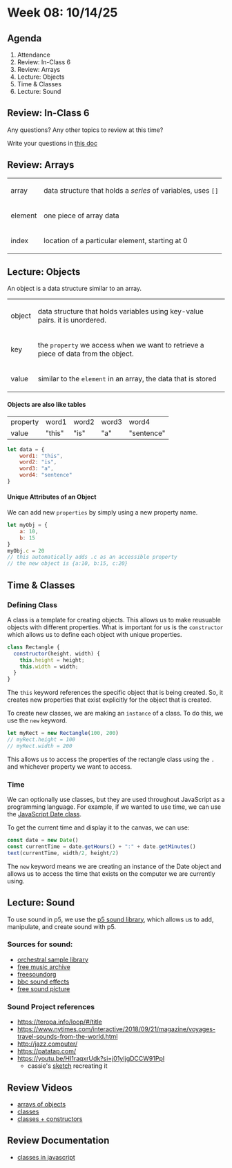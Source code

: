 # Week 08: 10/14/25

## Agenda

1. Attendance 
2. Review: In-Class 6
3. Review: Arrays
4. Lecture: Objects
5. Time & Classes
6. Lecture: Sound

## Review: In-Class 6

Any questions?
Any other topics to review at this time?

Write your questions in [this doc](https://cryptpad.fr/pad/#/2/pad/edit/k5-knCHsjrT-ctJe63mYU+4+/)

## Review: Arrays

<table>
<tbody>
<tr><td>array</td><td>

data structure that holds a *series* of variables, uses `[]`

</td></tr>
<tr><td>element</td><td>

one piece of array data

</td></tr>
<tr><td>index</td><td>

location of a particular element, starting at 0

</td></tr>
</tbody>
</table>

## Lecture: Objects

An object is a data structure similar to an array.

<table>
<tbody>
<tr><td>object</td><td>

data structure that holds variables using key-value pairs. it is unordered.

</td></tr>
<tr><td>key</td><td>

the `property` we access when we want to retrieve a piece of data from the object.

</td></tr>
<tr><td>value</td><td>

similar to the `element` in an array, the data that is stored

</td></tr>
</tbody>
</table>

#### Objects are also like tables

<table>
<tbody>
<tr><td>property</td><td>word1</td><td>word2</td><td>word3</td><td>word4</td></tr>
<tr><td>value</td><td>"this"</td><td>"is"</td><td>"a"</td><td>"sentence"</td></tr>
</tbody>
</table>

```js
let data = {
    word1: "this",
    word2: "is", 
    word3: "a",
    word4: "sentence"
}
```

#### Unique Attributes of an Object

We can add new `properties` by simply using a new property name. 

```js
let myObj = {
    a: 10,
    b: 15
}
myObj.c = 20
// this automatically adds .c as an accessible property
// the new object is {a:10, b:15, c:20}
```

## Time & Classes

### Defining Class

A class is a template for creating objects. This allows us to make reusuable objects with different properties. What is important for us is the `constructor` which allows us to define each object with unique properties.

```js
class Rectangle {
  constructor(height, width) {
    this.height = height;
    this.width = width;
  }
}
```
The `this` keyword references the specific object that is being created. So, it creates new properties that exist explicitly for the object that is created.

To create new classes, we are making an `instance` of a class. To do this, we use the `new` keyword. 

```js
let myRect = new Rectangle(100, 200)
// myRect.height = 100
// myRect.width = 200
```
This allows us to access the properties of the rectangle class using the `.` and whichever property we want to access. 

### Time

We can optionally use classes, but they are used throughout JavaScript as a programming language. For example, if we wanted to use time, we can use the [JavaScript Date class](https://developer.mozilla.org/en-US/docs/Web/JavaScript/Reference/Global_Objects/Date).

To get the current time and display it to the canvas, we can use:
```js
const date = new Date()
const currentTime = date.getHours() + ":" + date.getMinutes()
text(currentTime, width/2, height/2)
```
The `new` keyword means we are creating an instance of the Date object and allows us to access the time that exists on the computer we are currently using. 

## Lecture: Sound

To use sound in p5, we use the [p5 sound library](https://p5js.org/reference/p5.sound/), which allows us to add, manipulate, and create sound with p5. 

### Sources for sound:
* [orchestral sample library](http://virtualplaying.com/virtual-playing-orchestra/)
* [free music archive](https://freemusicarchive.org/)
* [freesoundorg](https://freesound.org/)
* [bbc sound effects](http://bbcsfx.acropolis.org.uk/)
* [free sound picture](https://www.soundofpicture.com/)

### Sound Project references
* https://teropa.info/loop/#/title
* https://www.nytimes.com/interactive/2018/09/21/magazine/voyages-travel-sounds-from-the-world.html
* http://jazz.computer/
* https://patatap.com/
* https://youtu.be/HI1raqxrUdk?si=j01yIjgDCCW91PpI
    * cassie's [sketch](https://editor.p5js.org/cassie/sketches/YZHxZ9ffl) recreating it

## Review Videos

* [arrays of objects](https://www.youtube.com/watch?v=fBqaA7zRO58&list=PLRqwX-V7Uu6Zy51Q-x9tMWIv9cueOFTFA&index=29)
* [classes](https://www.youtube.com/watch?v=T-HGdc8L-7w&list=PLRqwX-V7Uu6Zy51Q-x9tMWIv9cueOFTFA&index=24)
* [classes + constructors](https://www.youtube.com/watch?v=rHiSsgFRgx4&list=PLRqwX-V7Uu6Zy51Q-x9tMWIv9cueOFTFA&index=25)

## Review Documentation
* [classes in javascript](https://developer.mozilla.org/en-US/docs/Web/JavaScript/Reference/Classes)
